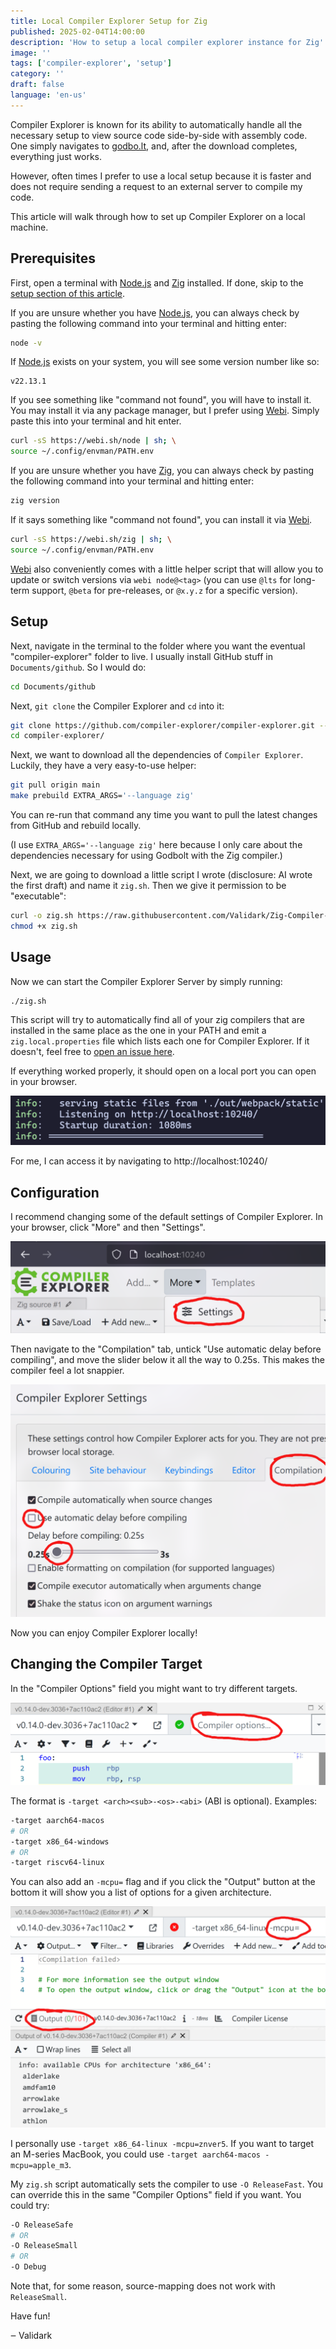 ```yaml
---
title: Local Compiler Explorer Setup for Zig
published: 2025-02-04T14:00:00
description: 'How to setup a local compiler explorer instance for Zig'
image: ''
tags: ['compiler-explorer', 'setup']
category: ''
draft: false
language: 'en-us'
---
```


Compiler Explorer is known for its ability to automatically handle all the necessary setup to view source code side-by-side with assembly code. One simply navigates to [godbo.lt](https://godbo.lt/), and, after the download completes, everything just works.

However, often times I prefer to use a local setup because it is faster and does not require sending a request to an external server to compile my code.

This article will walk through how to set up Compiler Explorer on a local machine.

## Prerequisites

First, open a terminal with [Node.js](https://nodejs.org/en) and [Zig](https://ziglang.org/) installed. If done, skip to the [setup section of this article](#setup).

If you are unsure whether you have [Node.js](https://nodejs.org/en), you can always check by pasting the following command into your terminal and hitting enter:

```sh
node -v
```

If [Node.js](https://nodejs.org/en) exists on your system, you will see some version number like so:

```
v22.13.1
```

If you see something like "command not found", you will have to install it. You may install it via any package manager, but I prefer using [Webi](https://webinstall.dev/webi/). Simply paste this into your terminal and hit enter.

```sh
curl -sS https://webi.sh/node | sh; \
source ~/.config/envman/PATH.env
```

If you are unsure whether you have [Zig](https://ziglang.org/), you can always check by pasting the following command into your terminal and hitting enter:

```sh
zig version
```

If it says something like "command not found", you can install it via [Webi](https://webinstall.dev/webi/).

```sh
curl -sS https://webi.sh/zig | sh; \
source ~/.config/envman/PATH.env
```

[Webi](https://webinstall.dev/webi/) also conveniently comes with a little helper script that will allow you to update or switch versions via `webi node@<tag>` (you can use `@lts` for long-term support, `@beta` for pre-releases, or `@x.y.z` for a specific version).

## Setup

Next, navigate in the terminal to the folder where you want the eventual "compiler-explorer" folder to live. I usually install GitHub stuff in `Documents/github`. So I would do:

```sh
cd Documents/github
```

Next, `git clone` the Compiler Explorer and `cd` into it:

```sh
git clone https://github.com/compiler-explorer/compiler-explorer.git --depth 1
cd compiler-explorer/
```

Next, we want to download all the dependencies of `Compiler Explorer`. Luckily, they have a very easy-to-use helper:

```sh
git pull origin main
make prebuild EXTRA_ARGS='--language zig'
```

You can re-run that command any time you want to pull the latest changes from GitHub and rebuild locally.

(I use `EXTRA_ARGS='--language zig'` here because I only care about the dependencies necessary for using Godbolt with the Zig compiler.)

Next, we are going to download a little script I wrote (disclosure: AI wrote the first draft) and name it `zig.sh`. Then we give it permission to be "executable":

```sh
curl -o zig.sh https://raw.githubusercontent.com/Validark/Zig-Compiler-Explorer-Shim/refs/heads/main/zig.sh
chmod +x zig.sh
```

## Usage

Now we can start the Compiler Explorer Server by simply running:

```sh
./zig.sh
```

This script will try to automatically find all of your zig compilers that are installed in the same place as the one in your PATH and emit a `zig.local.properties` file which lists each one for Compiler Explorer. If it doesn't, feel free to [open an issue here](https://github.com/Validark/Zig-Compiler-Explorer-Shim/issues).

If everything worked properly, it should open on a local port you can open in your browser.

![A screenshot of the output that shows it opened a port on localhost](./listening_on_localhost.png)

For me, I can access it by navigating to http://localhost:10240/

## Configuration

I recommend changing some of the default settings of Compiler Explorer. In your browser, click "More" and then "Settings".

![A screenshot of where the "More" and "Settings" buttons are located](./select_settings_small.png)

Then navigate to the "Compilation" tab, untick "Use automatic delay before compiling", and move the slider below it all the way to 0.25s. This makes the compiler feel a lot snappier.

![A screenshot of how to follow the previous steps](./change_delay_before_compiling.png)

Now you can enjoy Compiler Explorer locally!

## Changing the Compiler Target

In the "Compiler Options" field you might want to try different targets.

![A screenshot showing the "Compiler Options" field](./compiler_options.png)

The format is `-target <arch><sub>-<os>-<abi>` (ABI is optional). Examples:

```sh
-target aarch64-macos
# OR
-target x86_64-windows
# OR
-target riscv64-linux
```

You can also add an `-mcpu=` flag and if you click the "Output" button at the bottom it will show you a list of options for a given architecture.

![A screenshot showing how to enter "-mcpu=" in the right spot and clicking "Output"](./list_cpu_arches.png)


I personally use `-target x86_64-linux -mcpu=znver5`. If you want to target an M-series MacBook, you could use `-target aarch64-macos -mcpu=apple_m3`.

My `zig.sh` script automatically sets the compiler to use `-O ReleaseFast`. You can override this in the same "Compiler Options" field if you want. You could try:

```sh
-O ReleaseSafe
# OR
-O ReleaseSmall
# OR
-O Debug
```

Note that, for some reason, source-mapping does not work with `ReleaseSmall`.

Have fun!

‒ Validark
